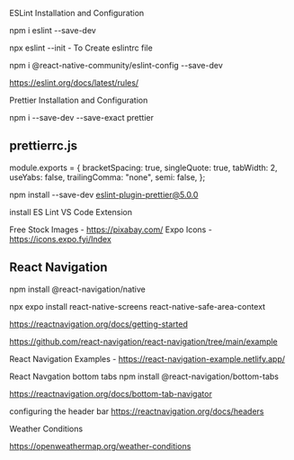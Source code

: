 ESLint Installation and Configuration

npm i eslint --save-dev

npx eslint --init  - To Create eslintrc file

npm i @react-native-community/eslint-config --save-dev

https://eslint.org/docs/latest/rules/

Prettier Installation and Configuration

npm i --save-dev --save-exact prettier

prettierrc.js
-----------------
module.exports = {
  bracketSpacing: true,
  singleQuote: true,
  tabWidth: 2,
  useYabs: false,
  trailingComma: "none",
  semi: false,
};

npm install --save-dev eslint-plugin-prettier@5.0.0

install ES Lint VS Code Extension

Free Stock Images - https://pixabay.com/
Expo Icons - https://icons.expo.fyi/Index

React Navigation
------------------
npm install @react-navigation/native

npx expo install react-native-screens react-native-safe-area-context

https://reactnavigation.org/docs/getting-started

https://github.com/react-navigation/react-navigation/tree/main/example

React Navigation Examples - https://react-navigation-example.netlify.app/

React Navgation bottom tabs 
npm install @react-navigation/bottom-tabs

https://reactnavigation.org/docs/bottom-tab-navigator

configuring the header bar
https://reactnavigation.org/docs/headers

Weather Conditions

https://openweathermap.org/weather-conditions